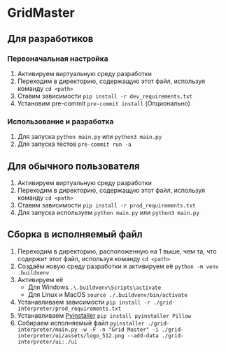 # GridMaster

## Для разработиков
### Первоначальная настройка
1. Активируем виртуальную среду разработки
2. Переходим в директорию, содержащую этот файл, используя команду `cd <path>`
3. Ставим зависимости `pip install -r dev_requirements.txt`
4. Установим pre-commit `pre-commit install` (Опционально)

### Использование и разработка
1. Для запуска `python main.py` или `python3 main.py`
2. Для запуска тестов `pre-commit run -a`

## Для обычного пользователя
1. Активируем виртуальную среду разработки
2. Переходим в директорию, содержащую этот файл, используя команду `cd <path>`
3. Ставим зависимости `pip install -r prod_requirements.txt`
4. Для запуска используем `python main.py` или `python3 main.py`

## Сборка в исполняемый файл
1. Переходим в директорию, расположенную на 1 выше, чем та, что содержит этот файл, используя команду `cd <path>`
2. Создаём новую среду разработки и активируем её `python -m venv .buildvenv`
3. Активируем её
    + Для Windows `.\.buildvenv\Scripts\activate`
    + Для Linux и MacOS `source ./.buildvenv/bin/activate`
4. Устанавливаем зависимости `pip install -r ./grid-interpreter/prod_requirements.txt`
5. Устанавливаем [Pyinstaller](https://pyinstaller.org/en/stable/) `pip install pyinstaller Pillow`
6. Собираем исполняемый файл `pyinstaller ./grid-interpreter/main.py -w -F -n "Grid Master" -i ./grid-interpreter/ui/assets/logo_512.png --add-data ./grid-interpreter/ui:./ui`
